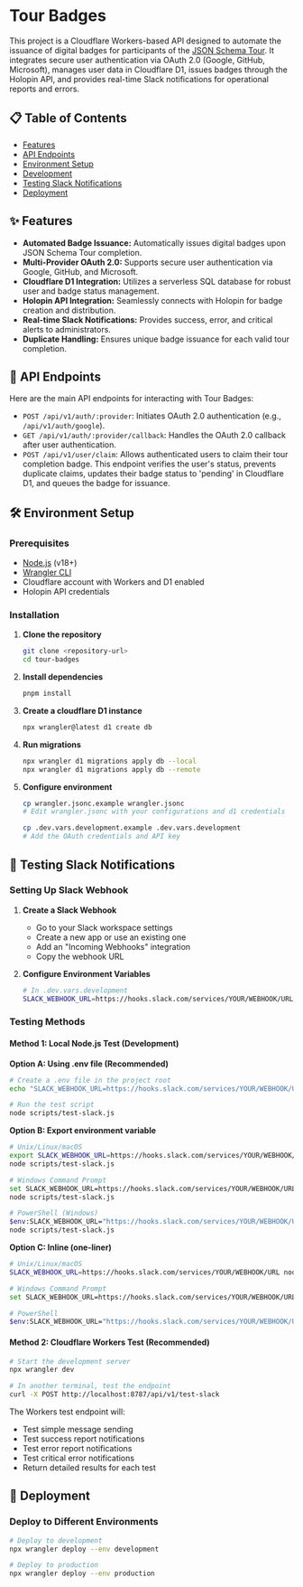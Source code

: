 # Tour Badges

This project is a Cloudflare Workers-based API designed to automate the issuance of digital badges for participants of the [JSON Schema Tour](https://tour.json-schema.org/). It integrates secure user authentication via OAuth 2.0 (Google, GitHub, Microsoft), manages user data in Cloudflare D1, issues badges through the Holopin API, and provides real-time Slack notifications for operational reports and errors.

## 📋 Table of Contents
- [Features](#features)
- [API Endpoints](#api-endpoints)
- [Environment Setup](#environment-setup)
- [Development](#development)
- [Testing Slack Notifications](#testing-slack-notifications)
- [Deployment](#deployment)

## ✨ Features

* **Automated Badge Issuance:** Automatically issues digital badges upon JSON Schema Tour completion.
* **Multi-Provider OAuth 2.0:** Supports secure user authentication via Google, GitHub, and Microsoft.
* **Cloudflare D1 Integration:** Utilizes a serverless SQL database for robust user and badge status management.
* **Holopin API Integration:** Seamlessly connects with Holopin for badge creation and distribution.
* **Real-time Slack Notifications:** Provides success, error, and critical alerts to administrators.
* **Duplicate Handling:** Ensures unique badge issuance for each valid tour completion.

## 🚀 API Endpoints

Here are the main API endpoints for interacting with Tour Badges:

* `POST /api/v1/auth/:provider`: Initiates OAuth 2.0 authentication (e.g., `/api/v1/auth/google`).
* `GET /api/v1/auth/:provider/callback`: Handles the OAuth 2.0 callback after user authentication.
* `POST /api/v1/user/claim`: Allows authenticated users to claim their tour completion badge. This endpoint verifies the user's status, prevents duplicate claims, updates their badge status to 'pending' in Cloudflare D1, and queues the badge for issuance.

## 🛠️ Environment Setup

### Prerequisites

- [Node.js](https://nodejs.org/) (v18+)
- [Wrangler CLI](https://developers.cloudflare.com/workers/wrangler/install-and-update/)
- Cloudflare account with Workers and D1 enabled
- Holopin API credentials

### Installation

1. **Clone the repository**
   ```bash
   git clone <repository-url>
   cd tour-badges
   ```

2. **Install dependencies**
   ```bash
   pnpm install
   ```

3. **Create a cloudflare D1 instance**
   ```bash
   npx wrangler@latest d1 create db
   ```

4. **Run migrations**
   ```bash
   npx wrangler d1 migrations apply db --local
   npx wrangler d1 migrations apply db --remote
   ```

5. **Configure environment**
   ```bash
   cp wrangler.jsonc.example wrangler.jsonc
   # Edit wrangler.jsonc with your configurations and d1 credentials

   cp .dev.vars.development.example .dev.vars.development
   # Add the OAuth credentials and API key
   ```

## 🧪 Testing Slack Notifications

### Setting Up Slack Webhook

1. **Create a Slack Webhook**
   - Go to your Slack workspace settings
   - Create a new app or use an existing one
   - Add an "Incoming Webhooks" integration
   - Copy the webhook URL

2. **Configure Environment Variables**
   ```bash
   # In .dev.vars.development
   SLACK_WEBHOOK_URL=https://hooks.slack.com/services/YOUR/WEBHOOK/URL
   ```

### Testing Methods

#### Method 1: Local Node.js Test (Development)

**Option A: Using .env file (Recommended)**
```bash
# Create a .env file in the project root
echo "SLACK_WEBHOOK_URL=https://hooks.slack.com/services/YOUR/WEBHOOK/URL" > .env

# Run the test script
node scripts/test-slack.js
```

**Option B: Export environment variable**
```bash
# Unix/Linux/macOS
export SLACK_WEBHOOK_URL=https://hooks.slack.com/services/YOUR/WEBHOOK/URL
node scripts/test-slack.js

# Windows Command Prompt
set SLACK_WEBHOOK_URL=https://hooks.slack.com/services/YOUR/WEBHOOK/URL
node scripts/test-slack.js

# PowerShell (Windows)
$env:SLACK_WEBHOOK_URL="https://hooks.slack.com/services/YOUR/WEBHOOK/URL"
node scripts/test-slack.js
```

**Option C: Inline (one-liner)**
```bash
# Unix/Linux/macOS
SLACK_WEBHOOK_URL=https://hooks.slack.com/services/YOUR/WEBHOOK/URL node scripts/test-slack.js

# Windows Command Prompt
set SLACK_WEBHOOK_URL=https://hooks.slack.com/services/YOUR/WEBHOOK/URL && node scripts/test-slack.js

# PowerShell
$env:SLACK_WEBHOOK_URL="https://hooks.slack.com/services/YOUR/WEBHOOK/URL"; node scripts/test-slack.js
```

#### Method 2: Cloudflare Workers Test (Recommended)
```bash
# Start the development server
npx wrangler dev

# In another terminal, test the endpoint
curl -X POST http://localhost:8787/api/v1/test-slack
```

The Workers test endpoint will:
- Test simple message sending
- Test success report notifications
- Test error report notifications
- Test critical error notifications
- Return detailed results for each test


## 🚢 Deployment

### Deploy to Different Environments

```bash
# Deploy to development
npx wrangler deploy --env development

# Deploy to production
npx wrangler deploy --env production
```